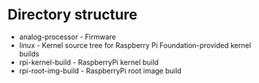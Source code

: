 # Directory structure

* analog-processor - Firmware
* linux - Kernel source tree for Raspberry Pi Foundation-provided kernel builds
* rpi-kernel-build - RaspberryPi kernel build
* rpi-root-img-build - RaspberryPi root image build
